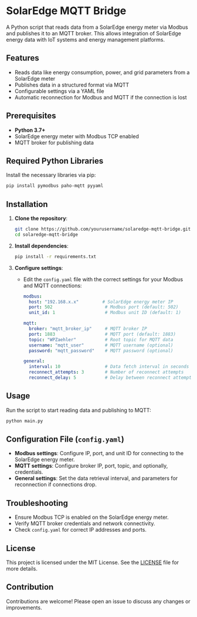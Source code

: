 
# SolarEdge MQTT Bridge

A Python script that reads data from a SolarEdge energy meter via Modbus and publishes it to an MQTT broker. This allows integration of SolarEdge energy data with IoT systems and energy management platforms.

## Features
- Reads data like energy consumption, power, and grid parameters from a SolarEdge meter
- Publishes data in a structured format via MQTT
- Configurable settings via a YAML file
- Automatic reconnection for Modbus and MQTT if the connection is lost

## Prerequisites
- **Python 3.7+**
- SolarEdge energy meter with Modbus TCP enabled
- MQTT broker for publishing data

## Required Python Libraries
Install the necessary libraries via pip:
```bash
pip install pymodbus paho-mqtt pyyaml
```

## Installation
1. **Clone the repository**:
   ```bash
   git clone https://github.com/yourusername/solaredge-mqtt-bridge.git
   cd solaredge-mqtt-bridge
   ```
2. **Install dependencies**:
   ```bash
   pip install -r requirements.txt
   ```

3. **Configure settings**:
   - Edit the `config.yaml` file with the correct settings for your Modbus and MQTT connections:
     ```yaml
     modbus:
       host: "192.168.x.x"         # SolarEdge energy meter IP
       port: 502                    # Modbus port (default: 502)
       unit_id: 1                   # Modbus unit ID (default: 1)

     mqtt:
       broker: "mqtt_broker_ip"     # MQTT broker IP
       port: 1883                   # MQTT port (default: 1883)
       topic: "WPZaehler"           # Root topic for MQTT data
       username: "mqtt_user"        # MQTT username (optional)
       password: "mqtt_password"    # MQTT password (optional)

     general:
       interval: 10                 # Data fetch interval in seconds
       reconnect_attempts: 3        # Number of reconnect attempts
       reconnect_delay: 5           # Delay between reconnect attempts in seconds
     ```

## Usage
Run the script to start reading data and publishing to MQTT:
```bash
python main.py
```

## Configuration File (`config.yaml`)
- **Modbus settings**: Configure IP, port, and unit ID for connecting to the SolarEdge energy meter.
- **MQTT settings**: Configure broker IP, port, topic, and optionally, credentials.
- **General settings**: Set the data retrieval interval, and parameters for reconnection if connections drop.

## Troubleshooting
- Ensure Modbus TCP is enabled on the SolarEdge energy meter.
- Verify MQTT broker credentials and network connectivity.
- Check `config.yaml` for correct IP addresses and ports.

## License
This project is licensed under the MIT License. See the [LICENSE](LICENSE) file for more details.

## Contribution
Contributions are welcome! Please open an issue to discuss any changes or improvements.
